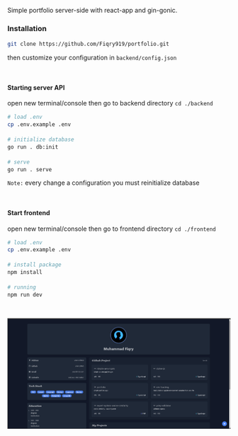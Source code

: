 Simple portfolio server-side with react-app and gin-gonic.

### Installation
```bash
git clone https://github.com/Fiqry919/portfolio.git
```
then customize your configuration in `backend/config.json`

<br/>

#### Starting server API
open new terminal/console then go to backend directory `cd ./backend`
```bash
# load .env
cp .env.example .env

# initialize database
go run . db:init

# serve
go run . serve
```
`Note:` every change a configuration you must reinitialize database

<br/>

#### Start frontend
open new terminal/console then go to frontend directory `cd ./frontend`
```bash
# load .env
cp .env.example .env

# install package
npm install

# running
npm run dev
```
<br />

![plot](./screenshot.png)


<br />